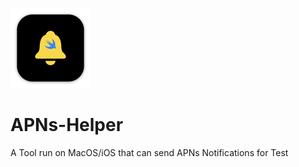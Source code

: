 [![App Icon](https://github.com/wangzhizhou/APNs-Helper/blob/main/APNs%20Helper/Resources/Assets.xcassets/AppIcon.appiconset/mac128.png)](https://apps.apple.com/cn/app/apns-helper/id6443608175)

# APNs-Helper

A Tool run on MacOS/iOS that can send APNs Notifications for Test


